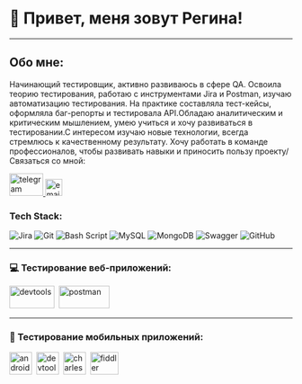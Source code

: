 # 👋 Привет, меня зовут Регина!

---

## Обо мне:

Начинающий тестировщик, активно развиваюсь в сфере QA. Освоила теорию тестирования, работаю с инструментами Jira и Postman, изучаю автоматизацию тестирования. На практике составляла тест-кейсы, оформляла баг-репорты и тестировала API.Обладаю аналитическим и критическим мышлением, умею учиться и хочу развиваться в тестировании.С интересом изучаю новые технологии, всегда стремлюсь к качественному результату. Хочу работать в команде профессионалов, чтобы развивать навыки и приносить пользу проекту/ Связаться со мной:

<div id="badges"> 
<a href="https://t.me/reginakokh" target="_blank"> 
<img src="https://camo.githubusercontent.com/2f2b0c82cb9dc05f15a7b3724637a4862a98f06ad90260c6577fa873571475e6/68747470733a2f2f646f776e6c6f61642e6c6f676f2e77696e652f6c6f676f2f54656c656772616d5f28736f667477617265292f54656c656772616d5f28736f667477617265292d4c6f676f2e77696e652e706e67" width="60" height="40" alt="telegram" />
</a>
<!-- Email -->
    <a href="mailto:your-rv.kokh1602@omgau.org"> 
        <img src="https://upload.wikimedia.org/wikipedia/commons/4/4e/Gmail_Icon.png" width="30" height="30" alt="email" />
    </a>
</div>


### Tech Stack:

![Jira](https://img.shields.io/badge/jira-%230A0FFF.svg?style=for-the-badge&logo=jira&logoColor=white) ![Git](https://img.shields.io/badge/git-%23F05033.svg?style=for-the-badge&logo=git&logoColor=white) ![Bash Script](https://img.shields.io/badge/bash_script-%23121011.svg?style=for-the-badge&logo=gnu-bash&logoColor=white) ![MySQL](https://img.shields.io/badge/mysql-4479A1.svg?style=for-the-badge&logo=mysql&logoColor=white) ![MongoDB](https://img.shields.io/badge/MongoDB-%234ea94b.svg?style=for-the-badge&logo=mongodb&logoColor=white) ![Swagger](https://img.shields.io/badge/-Swagger-%23Clojure?style=for-the-badge&logo=swagger&logoColor=white) ![GitHub](https://img.shields.io/badge/github-%23121011.svg?style=for-the-badge&logo=github&logoColor=white)

---

### 💻 Тестирование веб-приложений:
<div>
<img src="https://habrastorage.org/webt/dn/3g/3o/dn3g3o3c-ergivdqpoy09mfptxc.jpeg" title="devtools"alt="devtools" width="80" height="40" />&nbsp
<img src="https://s3.e2e4.ru/imgproxy/1277296" title="postman"alt="postman" width="90" height="40" />&nbsp

---

### 📲 Тестирование мобильных приложений:
<div>
<img src="https://camo.githubusercontent.com/2c79720a1406e07c1d6e12a045f3ecc1153ad5f6167bd3f8b938e7a7d30831d0/68747470733a2f2f692e696d6775722e636f6d2f635076764644502e706e67" title="androidstudio"alt="androidstudio" width="40" height="40" />&nbsp
<img src="https://timeweb.com/media/default/0001/02/aa30a388aab8e7c9289940835c4ed642dac5d352.png" title="xcode"alt="devtools" width="40" height="40" />&nbsp 
<img src="https://user-images.githubusercontent.com/15472/41327135-e4bf090c-6eca-11e8-9b76-032e8e2b0707.png" title="charles"alt="charles" width="40" height="40" />&nbsp 
<img src="https://avatars.mds.yandex.net/i?id=6f455596396f4c704580f767e74b3269-5233069-images-thumbs&n=13" title="fiddler"alt="fiddler" width="50" height="40" />&nbsp
